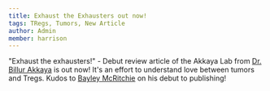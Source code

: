 ```yaml
---
title: Exhaust the Exhausters out now!
tags: TRegs, Tumors, New Article
author: Admin
member: harrison
---
```


"Exhaust the exhausters!" - Debut review article of the Akkaya Lab from [Dr. Billur Akkaya](../members/billur.html) is out now! It's an effort to understand love between tumors and Tregs. Kudos to [Bayley McRitchie](../members/bayley.html) on his debut to publishing!
